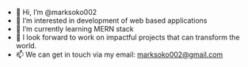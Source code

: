 - 👋 Hi, I’m @marksoko002
- 👀 I’m interested in development of web based applications
- 🌱 I’m currently learning MERN stack
- 💞️ I look forward to work on impactful projects that can transform the world.
- 📫 We can get in touch via my email: marksoko002@gmail.com

<!---
marksoko002/marksoko002 is a ✨ special ✨ repository because its `README.md` (this file) appears on your GitHub profile.
You can click the Preview link to take a look at your changes.
--->
